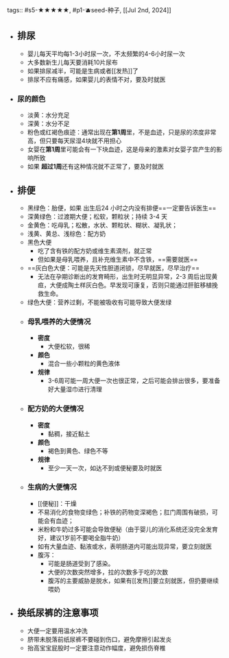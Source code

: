 tags:: #s5-★★★★★, #p1-🫐seed-种子, [[Jul 2nd, 2024]]

- ## 排尿
	- 婴儿每天平均每1-3小时尿一次，不太频繁的4-6小时尿一次
	- 大多数新生儿每天要消耗10片尿布
	- 如果排尿减半，可能是生病或者[[发热]]了
	- 排尿不应有痛感，如果婴儿的表情不对，要及时就医
- ### 尿的颜色
	- 淡黄：水分充足
	- 深黄：水分不足
	- 粉色或红褐色痕迹：通常出现在**第1周**里，不是血迹，只是尿的浓度非常高，但只要每天尿湿4块就不用担心
	- 女婴在**第1周**里可能会有一下块血迹，这是母亲的激素对女婴子宫产生的影响所致
	- 如果 **超过1周**还有这种情况就不正常了，要及时就医
- ## 排便
	- 黑绿色：胎便，如果 出生后24 小时之内没有排便==一定要告诉医生==
	- 深黄绿色：过渡期大便；松软，颗粒状；持续 3-4 天
	- 金黄色：吃母乳；松散，水状、颗粒状、糊状、凝乳状；
	- 浅黄、黄总、浅棕色：配方奶
	- 黑色大便
		- 吃了含有铁的配方奶或维生素滴剂，就正常
		- 但如果是母乳喂养，且补充维生素中不含铁，==需要就医==
	- ==灰白色大便：可能是先天性胆道闭锁，尽早就医，尽早治疗==
		- 无法在孕期诊断出的发育畸形，出生时无明显异常，2-3 周后出现黄疸，大便成陶土样灰白色。早发现可康复，否则只能通过肝脏移植挽救生命。
	- 绿色大便：营养过剩，不能被吸收有可能导致大便发绿
	- ### 母乳喂养的大便情况
		- **密度**
			- 大便松软，很稀
		- **颜色**
			- 混合一些小颗粒的黄色液体
		- **规律**
			- 3-6周可能一周大便一次也很正常，之后可能会排出很多，要准备好大量湿巾进行清理
	- ### 配方奶的大便情况
		- **密度**
			- 黏稠，接近黏土
		- **颜色**
			- 褐色到黄色、绿色不等
		- **规律**
			- 至少一天一次，如达不到或便秘要及时就医
	- ### 生病的大便情况
		- [[便秘]]：干燥
		- 不易消化的食物变绿色；补铁的药物变深褐色；肛门周围有破损，可能会有血迹；
		- 米粉和牛奶过多可能会导致便秘（由于婴儿的消化系统还没完全发育好，建议1岁前不要喝全脂牛奶）
		- 如有大量血迹、黏液或水，表明肠道内可能出现异常，要立刻就医
		- 腹泻：
			- 可能是肠道受到了感染。
			- 大便的次数突然增多，拉的次数多于吃的次数
			- 腹泻的主要威胁是脱水，如果有[[发热]]要立刻就医，但扔要继续喂奶
- ## 换纸尿裤的注意事项
	- 大便一定要用温水冲洗
	- 脐带未脱落前纸尿裤不要碰到伤口，避免摩擦引起发炎
	- 抬高宝宝屁股时一定要注意动作幅度，避免损伤脊椎